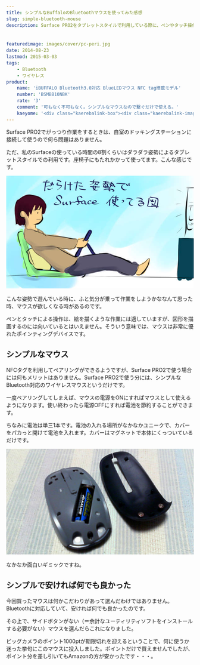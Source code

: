 ```yaml
---
title: シンプルなBuffaloのBluetoothマウスを使ってみた感想
slug: simple-bluetooth-mouse
description: Surface PRO2をタブレットスタイルで利用している際に、ペンやタッチ操作では作業がしづらいときがあるので、そんなときのためのシンプルなBuluetoothのマウスを購入しました。余計な管理アプリを入れずに使えるのが魅力です。


featuredimage: images/cover/pc-peri.jpg
date: 2014-08-23
lastmod: 2015-03-03
tags: 
    - Bluetooth
    - ワイヤレス
product:
    name: 'iBUFFALO Bluetooth3.0対応 BlueLEDマウス NFC tag搭載モデル'
    number: 'BSMBB10NBK'
    rate: '3'
    comment: '可もなく不可もなく。シンプルなマウスなので繋ぐだけで使える。'
    kaeyome: '<div class="kaerebalink-box"><div class="kaerebalink-image"><a href="https://www.amazon.co.jp/exec/obidos/ASIN/B009V7B944/illusionspace-22/ref=nosim/" rel="nofollow" target="_blank"><img src="https://ecx.images-amazon.com/images/I/31NJYw5xjeL._SL160_.jpg" style="border: none;" /></a></div><div class="kaerebalink-info"><div class="kaerebalink-name"><a href="https://www.amazon.co.jp/exec/obidos/ASIN/B009V7B944/illusionspace-22/ref=nosim/" rel="nofollow" target="_blank">iBUFFALO Bluetooth3.0対応 BlueLEDマウス NFC tag搭載モデル ブラック BSMBB10NBK</a><div class="kaerebalink-powered-date">posted with <a href="https://kaereba.com" rel="nofollow" target="_blank">カエレバ</a></div></div><div class="kaerebalink-detail"> バッファロー 2012-11-29    </div><div class="kaerebalink-link1"><div class="shoplinkamazon"><a href="https://www.amazon.co.jp/gp/search?keywords=BSMBB10NBK&__mk_ja_JP=%83J%83%5E%83J%83i&tag=illusionspace-22" rel="nofollow" target="_blank" title="アマゾン" >Amazonで購入</a></div><div class="shoplinkrakuten"><a href="https://hb.afl.rakuten.co.jp/hgc/0e95387f.f2aef20d.0e953880.25e412bd/?pc=http%3A%2F%2Fsearch.rakuten.co.jp%2Fsearch%2Fmall%2FBSMBB10NBK%2F-%2Ff.1-p.1-s.1-sf.0-st.A-v.2%3Fx%3D0%26scid%3Daf_ich_link_urltxt%26m%3Dhttp%3A%2F%2Fm.rakuten.co.jp%2F" rel="nofollow" target="_blank" title="楽天市場" >楽天市場で購入</a></div></div></div><div class="booklink-footer" style="clear: left"></div></div>'
---
```


Surface PRO2でがっつり作業をするときは、自室のドッキングステーションに接続して使うので何ら問題はありません。

ただ、私のSurfaceの使っている時間の8割くらいはダラダラ姿勢によるタブレットスタイルでの利用です。座椅子にもたれかかって使ってます。こんな感じです。

![だらけた姿勢でSurface使っている図](daraketasurface.jpg)

こんな姿勢で遊んでいる時に、ふと気分が乗って作業をしようかななんて思った時、マウスが欲しくなる時があるのです。

ペンとタッチによる操作は、絵を描くような作業には適していますが、図形を描画するのには向いているとはいえません。そういう意味では、マウスは非常に優れたポインティングデバイスです。


## シンプルなマウス


NFCタグを利用してペアリングができるようですが、Surface PRO2で使う場合には何もメリットはありません。Surface PRO2で使う分には、シンプルなBluetooth対応のワイヤレスマウスというだけです。

一度ペアリングしてしまえば、マウスの電源をONにすればマウスとして使えるようになります。使い終わったら電源OFFにすれば電池を節約することができます。

ちなみに電池は単三1本です。電池の入れる場所がなかなかユニークで、カバーをパカっと開けて電池を入れます。カバーはマグネットで本体にくっついているだけです。

![Bluetoothマウス　カバーをあけたところ](bluetoothmouse02.jpg)

なかなか面白いギミックですね。


## シンプルで安ければ何でも良かった


今回買ったマウスは何かこだわりがあって選んだわけではありません。Bluetoothに対応していて、安ければ何でも良かったのです。

その上で、サイドボタンがない（＝余計なユーティリティソフトをインストールする必要がない）マウスを選んだらこれになりました。

ビッグカメラのポイント1000ptが期限切れを迎えるということで、何に使うか迷った挙句にこのマウスに投入しました。ポイントだけで買えませんでしたが、ポイント分を差し引いてもAmazonの方が安かったです・・・。


  
